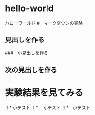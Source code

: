 # hello-world
ハローワールド
#　マークダウンの実験
## 見出しを作る
###　小見出しを作る
## 次の見出しを作る
# 実験結果を見てみる
１*  小テスト
１*　 小テスト
１*　小テスト
